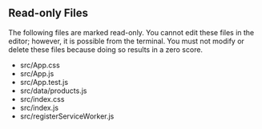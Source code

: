 ## Read-only Files
The following files are marked read-only. You cannot edit these files
in the editor; however, it is possible from the terminal. You must not
modify or delete these files because doing so results in a zero score.

* src/App.css
* src/App.js
* src/App.test.js
* src/data/products.js
* src/index.css
* src/index.js
* src/registerServiceWorker.js